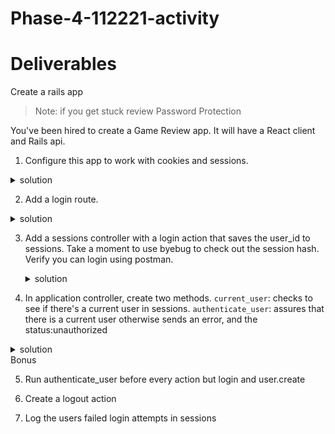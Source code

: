# Phase-4-112221-activity

# Deliverables
Create a rails app 

>Note: if you get stuck review Password Protection

You've been hired to create a Game Review app. It will have a React client and Rails api. 

1. Configure this app to work with cookies and sessions.
 <details>
      <summary>
        solution 
      </summary>
      <hr/>
        <img src="assets/middleware.png" alt="middleware" style="margin-right: 10px;" />
           <img src="assets/include_cookies.png" alt="cookies" style="margin-right: 10px;" />
      <hr/>
 </details>

2.  Add a login route.
 <details>
      <summary>
        solution 
      </summary>
      <hr/>
        <img src="assets/login.png" alt="login" style="margin-right: 10px;" />
      <hr/>
 </details>


3. Add a sessions controller with a login action that saves the user_id to sessions. Take a moment to use byebug to check out the session hash. Verify you can login using postman.


   <details>
      <summary>
        solution 
      </summary>
      <hr/>
      <img src="assets/login_action.png" alt=" login action" style="margin-right: 10px;" />
      <hr/>
 </details>

 4. In application controller, create two methods. `current_user`: checks to see if there's a current user in sessions. `authenticate_user`: assures that there is a current user otherwise sends an error, and the status:unauthorized


   <details>
      <summary>
        solution 
      </summary>
      <hr/>
      <img src="assets/current_user.png" alt="current_user" style="margin-right: 10px;" />
      <hr/>
 </details>
Bonus 

5. Run authenticate_user before every action but login and user.create

6. Create a logout action

7. Log the users failed login attempts in sessions
 

